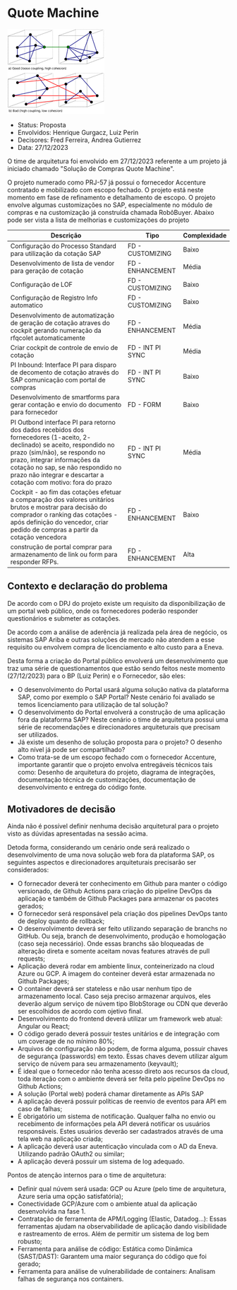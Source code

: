 # Quote Machine

![teste](./img/Untitled1.png "teste")

* Status: Proposta <!-- optional -->
* Envolvidos: Henrique Gurgacz, Luiz Perin
* Decisores: Fred Ferreira, Andrea Gutierrez <!-- optional -->
* Data: 27/12/2023 <!-- optional -->

O time de arquitetura foi envolvido em 27/12/2023 referente a um projeto já iniciado chamado "Solução de Compras Quote Machine".

O projeto numerado como PRJ-57 já possui o fornecedor Accenture contratado e mobilizado com escopo fechado. O projeto está neste momento em fase de refinamento e detalhamento de escopo. O projeto envolve algumas customizações no SAP, especialmente no módulo de compras e na customização já construída chamada RobôBuyer. Abaixo pode ser vista a lista de melhorias e customizações do projeto 

| **Descrição**                    | **Tipo**        | **Complexidade** |
|----------------------------------|-----------------|------------------|
|Configuração do Processo Standard para utilização da cotação SAP|FD - CUSTOMIZING|Baixo|
|Desenvolvimento de lista de vendor para geração de cotação|FD - ENHANCEMENT|Média|
|Configuração de LOF|FD - CUSTOMIZING|Baixo|
|Configuração de Registro Info automatico|FD - CUSTOMIZING|Baixo|
|Desenvolvimento de automatização de geração de cotação atraves do cockpit gerando numeração da rfqcolet automaticamente|FD - ENHANCEMENT|Média|
|Criar cockpit de controle de envio de cotação|FD - INT PI SYNC|Média|
|PI Inbound: Interface PI para disparo de decomento de cotação através do SAP comunicação com portal de compras|FD - INT PI SYNC|Baixo|
|Desenvolvimento de smartforms para gerar contação e envio do documento para fornecedor	|FD - FORM|Baixo|
|PI Outbond interface PI para retorno dos dados recebidos dos fornecedores (1-aceito, 2- declinado) se aceito, respondido no prazo (sim/não), se respondo no prazo, integrar informações da cotação no sap, se não respondido no prazo não integrar e descartar a cotação com motivo: fora do prazo|FD - INT PI SYNC|Média|
|Cockpit - ao fim das cotações efetuar a comparação dos valores unitários brutos e mostrar para decisão do comprador o ranking das cotações - após definição do vencedor, criar pedido de compras a partir da cotação vencedora|FD - ENHANCEMENT|Baixo|
|construção de portal comprar para armazenamento de link ou form para responder RFPs.|FD - ENHANCEMENT|Alta|


## Contexto e declaração do problema
De acordo com o DPJ do projeto existe um requisito da disponibilização de um portal web público, onde os fornecedores poderão responder questionários e submeter as cotações.

De acordo com a análise de aderência já realizada pela área de negócio, os sistemas SAP Ariba e outras soluções de mercado não atendem a esse requisito ou envolvem compra de licenciamento e alto custo para a Eneva.

Desta forma a criação do Portal público envolverá um desenvolvimento que traz uma série de questionamentos que estão sendo feitos neste momento (27/12/2023) para o BP (Luiz Perin) e o Fornecedor, são eles:
- O desenvolvimento do Portal usará alguma solução nativa da plataforma SAP, como por exemplo o SAP Portal? Neste cenário foi avaliado se temos licenciamento para utilização de tal solução?
- O desenvolvimento do Portal envolverá a construção de uma aplicação fora da plataforma SAP? Neste cenário o time de arquitetura possui uma série de recomendações e direcionadores arquiteturais que precisam ser utilizados.
- Já existe um desenho de solução proposta para o projeto? O desenho alto nível já pode ser compartilhado?
- Como trata-se de um escopo fechado com o fornecedor Accenture, importante garantir que o projeto envolva entregáveis técnicos tais como: Desenho de arquitetura do projeto, diagrama de integrações, documentação técnica de customizações, documentação de desenvolvimento e entrega do código fonte. 


## Motivadores de decisão

Ainda não é possível definir nenhuma decisão arquitetural para o projeto visto as dúvidas apresentadas na sessão acima.

Detoda forma,  considerando  um cenário onde será realizado o desenvolvimento de uma nova solução web fora da plataforma SAP, os seguintes aspectos e direcionadores arquiteturais precisarão ser considerados:
- O fornecador deverá ter conhecimento em Github para manter o código versionado, de Github Actions para criação do pipeline DevOps da aplicação e também de Github Packages para armazenar os pacotes gerados;
- O fornecedor será responsável pela criação dos pipelines DevOps tanto de deploy quanto de rollback;
- O desenvolvimento deverá ser feito utilizando separação de branchs no GitHub. Ou seja, branch de desenvolvimento, produção e homologação (caso seja necessário). Onde essas branchs são bloqueadas de alteração direta e somente aceitam novas features através de pull requests;
- Aplicação deverá rodar em ambiente linux, conteinerizado na cloud Azure ou GCP. A imagem do conteiner deverá estar armazenada no Github Packages;
- O container deverá ser stateless e não usar nenhum tipo de armazenamento local. Caso seja preciso armazenar arquivos, eles deverão algum serviço de núvem tipo BlobStorage ou CDN que deverão ser escolhidos de acordo com ojetivo final.
- Desenvolvimento do frontend deverá utilizar um framework web atual: Angular ou React;
- O código gerado deverá possuir testes unitários e de integração com um coverage de no mínimo 80%;
- Arquivos de configuração não podem, de forma alguma, possuir chaves de segurança (passwords) em texto. Essas chaves devem utilizar algum serviço de núvem para seu armazenamento (keyvault);
- É ideal que o fornecedor não tenha acesso direto aos recursos da cloud, toda iteração com o ambiente deverá ser feita pelo pipeline DevOps no Github Actions;
- A solução (Portal web) poderá chamar diretamente as APIs SAP
- A aplicação deverá possuir políticas de reenvio de eventos para API em caso de falhas;
- É obrigatório um sistema de notificação. Qualquer falha no envio ou recebimento de informações pela API deverá notificar os usuários responsáveis. Estes usuários deverão ser cadastrados através de uma tela web na aplicação criada;
- A aplicação deverá usar autenticação vinculada com o AD da Eneva. Utilizando padrão OAuth2 ou similar;
- A aplicação deverá possuir um sistema de log adequado.

Pontos de atenção internos para o time de arquitetura:
- Definir qual núvem será usada: GCP ou Azure (pelo time de arquitetura, Azure seria uma opção satisfatória);
- Conectividade GCP/Azure com o ambiente atual da aplicação desenvolvida na fase 1.
- Contratação de ferramenta de APM/Logging (Elastic, Datadog...): Essas ferramentas ajudam na observabilidade de aplicação dando visibilidade e rastreamento de erros. Além de permitir um sistema de log bem robusto;
- Ferramenta para análise de código: Estática como Dinâmica (SAST/DAST): Garantem uma maior segurança do código que foi gerado;
- Ferramenta para análise de vulnerabilidade de containers: Analisam falhas de segurança nos containers.

